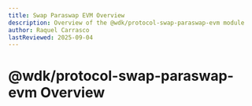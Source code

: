 ```yaml
---
title: Swap Paraswap EVM Overview
description: Overview of the @wdk/protocol-swap-paraswap-evm module
author: Raquel Carrasco
lastReviewed: 2025-09-04
---
```


# @wdk/protocol-swap-paraswap-evm Overview
